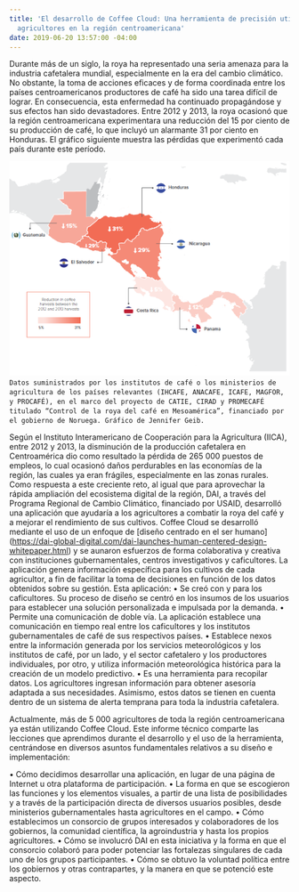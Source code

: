 ```yaml
---
title: 'El desarrollo de Coffee Cloud: Una herramienta de precisión utilizada por
  agricultores en la región centroamericana'
date: 2019-06-20 13:57:00 -04:00
---
```


Durante más de un siglo, la roya ha representado una seria amenaza para la industria cafetalera mundial, especialmente en la era del cambio climático. No obstante, la toma de acciones eficaces y de forma coordinada entre los países centroamericanos productores de café ha sido una tarea difícil de lograr. En consecuencia, esta enfermedad ha continuado propagándose y sus efectos han sido devastadores. Entre 2012 y 2013, la roya ocasionó que la región centroamericana experimentara una reducción del 15 por ciento de su producción de café, lo que incluyó un alarmante 31 por ciento en Honduras. El gráfico siguiente muestra las pérdidas que experimentó cada país durante este período. 

<!--more-->

![chart image-658d85.PNG](/uploads/chart%20image-658d85.PNG)`Datos suministrados por los institutos de café o los ministerios de agricultura de los países relevantes (IHCAFE, ANACAFE, ICAFE, MAGFOR, y PROCAFÉ), en el marco del proyecto de CATIE, CIRAD y PROMECAFÉ titulado “Control de la roya del café en Mesoamérica”, financiado por el gobierno de Noruega. Gráfico de Jennifer Geib.`

Según el Instituto Interamericano de Cooperación para la Agricultura (IICA), entre 2012 y 2013, la disminución de la producción cafetalera en Centroamérica dio como resultado la pérdida de 265 000 puestos de empleos, lo cual ocasionó daños perdurables en las economías de la región, las cuales ya eran frágiles, especialmente en las zonas rurales. 
Como respuesta a este creciente reto, al igual que para aprovechar la rápida ampliación del ecosistema digital de la región, DAI, a través del Programa Regional de Cambio Climático, financiado por USAID, desarrolló una aplicación que ayudaría a los agricultores a combatir la roya del café y a mejorar el rendimiento de sus cultivos.
Coffee Cloud se desarrolló mediante el uso de un enfoque de [diseño centrado en el ser humano] (https://dai-global-digital.com/dai-launches-human-centered-design-whitepaper.html) y se aunaron esfuerzos de forma colaborativa y creativa con instituciones gubernamentales, centros investigativos y caficultores. La aplicación genera información específica para los cultivos de cada agricultor, a fin de facilitar la toma de decisiones en función de los datos obtenidos sobre su gestión. Esta aplicación:
•	Se creó con y para los caficultores. Su proceso de diseño se centró en los insumos de los usuarios para establecer una solución personalizada e impulsada por la demanda. 
•	Permite una comunicación de doble vía. La aplicación establece una comunicación en tiempo real entre los caficultores y los institutos gubernamentales de café de sus respectivos países. 
•	Establece nexos entre la información generada por los servicios meteorológicos y los institutos de café, por un lado, y el sector cafetalero y los productores individuales, por otro, y utiliza información meteorológica histórica para la creación de un modelo predictivo. 
•	Es una herramienta para recopilar datos. Los agricultores ingresan información para obtener asesoría adaptada a sus necesidades. Asimismo, estos datos se tienen en cuenta dentro de un sistema de alerta temprana para toda la industria cafetalera. 

Actualmente, más de 5 000 agricultores de toda la región centroamericana ya están utilizando Coffee Cloud. Este informe técnico comparte las lecciones que aprendimos durante el desarrollo y el uso de la herramienta, centrándose en diversos asuntos fundamentales relativos a su diseño e implementación: 

•	Cómo decidimos desarrollar una aplicación, en lugar de una página de Internet u otra plataforma de participación. 
•	La forma en que se escogieron las funciones y los elementos visuales, a partir de una lista de posibilidades y a través de la participación directa de diversos usuarios posibles, desde ministerios gubernamentales hasta agricultores en el campo. 
•	Cómo establecimos un consorcio de grupos interesados y colaboradores de los gobiernos, la comunidad científica, la agroindustria y hasta los propios agricultores. 
•	Cómo se involucró DAI en esta iniciativa y la forma en que el consorcio colaboró para poder potenciar las fortalezas singulares de cada uno de los grupos participantes. 
•	Cómo se obtuvo la voluntad política entre los gobiernos y otras contrapartes, y la manera en que se potenció este aspecto. 


